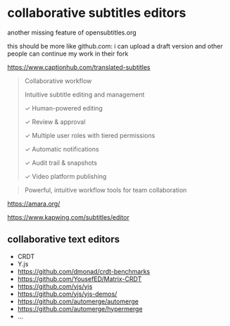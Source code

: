 # collaborative subtitles editors

another missing feature of opensubtitles.org

this should be more like github.com:
i can upload a draft version
and other people can continue my work in their fork

https://www.captionhub.com/translated-subtitles

<blockquote>

Collaborative workflow

Intuitive subtitle editing and management

✓ Human-powered editing

✓ Review & approval

✓ Multiple user roles with tiered permissions

✓ Automatic notifications

✓ Audit trail & snapshots

✓ Video platform publishing

</blockquote>

> Powerful, intuitive workflow tools for team collaboration

https://amara.org/

https://www.kapwing.com/subtitles/editor

## collaborative text editors

- CRDT
- Y.js
- https://github.com/dmonad/crdt-benchmarks
- https://github.com/YousefED/Matrix-CRDT
- https://github.com/yjs/yjs
- https://github.com/yjs/yjs-demos/
- https://github.com/automerge/automerge
- https://github.com/automerge/hypermerge
- ...

